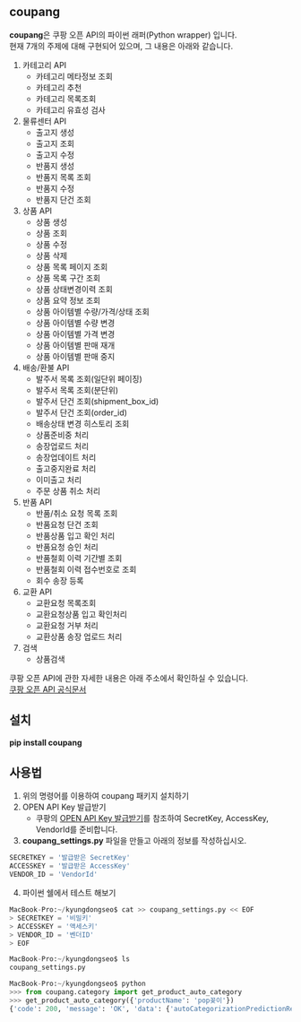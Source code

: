 coupang
-------
**coupang**은 쿠팡 오픈 API의 파이썬 래퍼(Python wrapper) 입니다.   
현재 7개의 주제에 대해 구현되어 있으며, 그 내용은 아래와 같습니다.      
1. 카테고리 API
    - 카테고리 메타정보 조회
    - 카테고리 추천
    - 카테고리 목록조회
    - 카테고리 유효성 검사
2. 물류센터 API
    - 출고지 생성
    - 출고지 조회
    - 출고지 수정
    - 반품지 생성
    - 반품지 목록 조회
    - 반품지 수정
    - 반품지 단건 조회
3. 상품 API
    - 상품 생성
    - 상품 조회
    - 상품 수정
    - 상품 삭제
    - 상품 목록 페이지 조회
    - 상품 목록 구간 조회
    - 상품 상태변경이력 조회
    - 상품 요약 정보 조회
    - 상품 아이템별 수량/가격/상태 조회
    - 상품 아이템별 수량 변경
    - 상품 아이템별 가격 변경
    - 상품 아이템별 판매 재개
    - 상품 아이템별 판매 중지
4. 배송/환불 API
    - 발주서 목록 조회(일단위 페이징)
    - 발주서 목록 조회(분단위)
    - 발주서 단건 조회(shipment_box_id)
    - 발주서 단건 조회(order_id)
    - 배송상태 변경 히스토리 조회
    - 상품준비중 처리
    - 송장업로드 처리
    - 송장업데이트 처리
    - 출고중지완료 처리
    - 이미출고 처리
    - 주문 상품 취소 처리
5. 반품 API
    - 반품/취소 요청 목록 조회
    - 반품요청 단건 조회
    - 반품상품 입고 확인 처리
    - 반품요청 승인 처리
    - 반품철회 이력 기간별 조회
    - 반품철회 이력 접수번호로 조회
    - 회수 송장 등록
6. 교환 API
    - 교환요청 목록조회
    - 교환요청상품 입고 확인처리
    - 교환요청 거부 처리
    - 교환상품 송장 업로드 처리
7. 검색
    - 상품검색   

쿠팡 오픈 API에 관한 자세한 내용은 아래 주소에서 확인하실 수 있습니다.   
[쿠팡 오픈 API 공식문서](https://developers.coupang.com/hc/ko)    

설치
----
**pip install coupang**   

사용법
-----
1. 위의 명령어를 이용하여 coupang 패키지 설치하기
2. OPEN API Key 발급받기
    - 쿠팡의 [OPEN API Key 발급받기](https://developers.coupang.com/hc/ko/articles/360033980613)를 참조하여 SecretKey, AccessKey, VendorId를 준비합니다. 
3. **coupang_settings.py** 파일을 만들고 아래의 정보를 작성하십시오.    
```python
SECRETKEY = '발급받은 SecretKey'
ACCESSKEY = '발급받은 AccessKey'
VENDOR_ID = 'VendorId'
```
4. 파이썬 쉘에서 테스트 해보기
```python
MacBook-Pro:~/kyungdongseo$ cat >> coupang_settings.py << EOF 
> SECRETKEY = '비밀키'
> ACCESSKEY = '액세스키'
> VENDOR_ID = '벤더ID'
> EOF

MacBook-Pro:~/kyungdongseo$ ls
coupang_settings.py   

MacBook-Pro:~/kyungdongseo$ python
>>> from coupang.category import get_product_auto_category
>>> get_product_auto_category({'productName': 'pop꽂이'})
{'code': 200, 'message': 'OK', 'data': {'autoCategorizationPredictionResultType': 'SUCCESS', 'predictedCategoryId': '80060', 'predictedCategoryName': '아크릴/POP꽂이', 'comment': None}}
```
